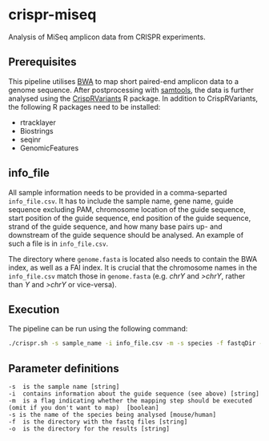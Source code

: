 # crispr-miseq
Analysis of MiSeq amplicon data from CRISPR experiments.

## Prerequisites 

This pipeline utilises [BWA](http://bio-bwa.sourceforge.net/) to map short paired-end amplicon data to a genome sequence. After postprocessing with [samtools](http://samtools.sourceforge.net/), the data is further analysed using the [CrispRVariants](https://bioconductor.org/packages/release/bioc/html/CrispRVariants.html) R package. In addition to CrispRVariants, the following R packages need to be installed:

* rtracklayer
* Biostrings
* seqinr
* GenomicFeatures

## info_file

All sample information needs to be provided in a comma-separted `info_file.csv`. It has to include the sample name, gene name, guide sequence excluding PAM, chromosome location of the guide sequence, start position of the guide sequence, end position of the guide sequence, strand of the guide sequence, and how many base pairs up- and downstream of the guide sequence should be analysed. An example of such a file is in `info_file.csv`. 

The directory where `genome.fasta` is located also needs to contain the BWA index, as well as a FAI index.
It is crucial that the chromosome names in the `info_file.csv` match those in `genome.fasta` (e.g. _chrY_ and _>chrY_, rather than _Y_ and _>chrY_ or vice-versa). 

## Execution

The pipeline can be run using the following command: 
```sh
./crispr.sh -s sample_name -i info_file.csv -m -s species -f fastqDir -o outDir
```

## Parameter definitions
```
-s	is the sample name [string]
-i	contains information about the guide sequence (see above) [string]
-m	is a flag indicating whether the mapping step should be executed (omit if you don't want to map)  [boolean]
-s is the name of the species being analysed [mouse/human]
-f	is the directory with the fastq files [string]
-o	is the directory for the results [string]
```
